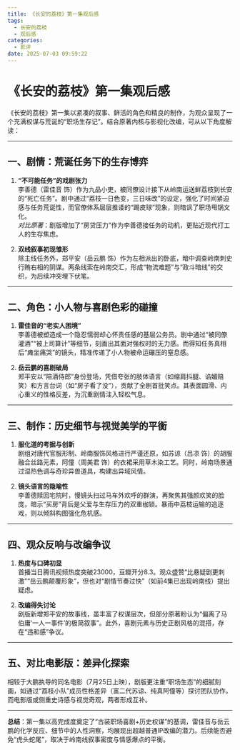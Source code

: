 ```yaml
---
title: 《长安的荔枝》第一集观后感
tags:
  - 长安的荔枝
  - 观后感
categories:
  - 影评
date: 2025-07-03 09:59:22
---
```

《长安的荔枝》第一集观后感
=============

《长安的荔枝》第一集以紧凑的叙事、鲜活的角色和精良的制作，为观众呈现了一个充满权谋与荒诞的“职场生存记”。结合原著内核与影视化改编，可从以下角度解读：

* * *

一、**剧情：荒诞任务下的生存博弈**
-----------------------

1.  **“不可能任务”的戏剧张力**  
    李善德（雷佳音 饰）作为九品小吏，被同僚设计接下从岭南运送鲜荔枝到长安的“死亡任务”。剧中通过“荔枝一日色变，三日味改”的设定，强化了时间紧迫感与任务荒诞性，而官僚体系层层推诿的“踢皮球”现象，则暗讽了职场甩锅文化。  
    _对比原著_：剧版增加了“房贷压力”作为李善德接任务的动机，更贴近现代打工人的生存焦虑。
    
2.  **双线叙事初现雏形**  
    除主线任务外，郑平安（岳云鹏 饰）作为左相派出的卧底，暗中调查岭南刺史行贿右相的阴谋。两条线索在岭南交汇，形成“物流难题”与“政斗暗线”的交织，为后续冲突埋下伏笔。
    

* * *

二、**角色：小人物与喜剧色彩的碰撞**
------------------------

1.  **雷佳音的“老实人困境”**  
    李善德被塑造成一个隐忍懦弱却心怀责任感的基层公务员。剧中通过“被同僚灌酒”“被上司算计”等细节，刻画出其面对强权时的无力感。而得知任务真相后“瘫坐痛哭”的镜头，精准传递了小人物被命运碾压的窒息感。
    
2.  **岳云鹏的喜剧破局**  
    郑平安以“陪酒侍郎”身份登场，凭借夸张的肢体语言（如缩肩抖腿、谄媚赔笑）和方言台词（如“房子看了没”），贡献了全剧首批笑点。其表面圆滑、内心重义的性格反差，为沉重剧情注入轻松气息。
    

* * *

三、**制作：历史细节与视觉美学的平衡**
-------------------------

1.  **服化道的考据与创新**  
    剧组对唐代官服形制、岭南服饰风格进行严谨还原，如苏谅（吕凉 饰）的胡服融合丝路元素，阿僮（周美君 饰）的衣裙采用草木染工艺。同时，岭南场景通过湿热色调与奇珍异兽道具，构建出异域风情。
    
2.  **镜头语言的隐喻性**  
    李善德赎回宅院时，慢镜头扫过马车外欢呼的群演，再聚焦其强颜欢笑的脸庞，暗示“买房”背后是父爱与生存压力的双重枷锁。暴雨中荔枝运输的追逐戏，则以倾斜构图强化危机感。
    

* * *

四、**观众反响与改编争议**
-------------------

1.  **热度与口碑初显**  
    首播当日腾讯视频热度突破23000，豆瓣开分8.3。观众盛赞“比悬疑剧更刺激”“岳云鹏颠覆形象”，但也对“剧情节奏过快”（如前4集已出现岭南线）提出疑虑。
    
2.  **改编得失讨论**  
    剧版新增郑平安的故事线，虽丰富了权谋层次，但部分原著粉认为“偏离了马伯庸‘一人一事件’的极简叙事”。此外，喜剧元素与历史正剧风格的混搭，存在“违和感”争议。
    

* * *

五、**对比电影版：差异化探索**
---------------------

相较于大鹏执导的同名电影（7月25日上映），剧版更注重“职场生态”的细腻刻画，如通过“荔枝小队”成员性格差异（富二代苏谅、纯真阿僮等）探讨团队协作。而电影版或侧重史诗感与视觉奇观，两者形成互补。

* * *

**总结**：第一集以高完成度奠定了“古装职场喜剧+历史权谋”的基调，雷佳音与岳云鹏的化学反应、细节中的人性洞察，均展现出超越普通IP改编的潜力。后续能否避免“虎头蛇尾”，取决于岭南线叙事密度与情感爆点的平衡。
